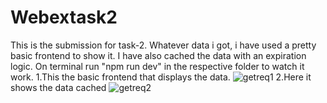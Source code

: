 # Webextask2
This is the submission for task-2.
Whatever data i got, i have used a pretty basic frontend to show it.
I have also cached the data with an expiration logic.
On terminal run "npm run dev" in the respective folder to watch it work.
1.This the basic frontend that displays the data.
![getreq1](https://github.com/Adi6783/Webextask2/assets/165944437/3581f21e-a2b8-4924-a6f7-1b20e7959e95)
2.Here it shows the data cached
![getreq2](https://github.com/Adi6783/Webextask2/assets/165944437/5d74013b-1280-405c-bc40-4c0574068ec1)
